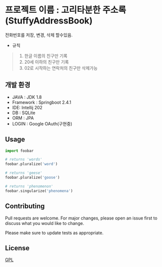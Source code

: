 # 프로젝트 이름 : 고리타분한 주소록(StuffyAddressBook)

전화번호를 저장, 변경, 삭제 할수있음. 

* 규칙
> 1. 한글 이름의 친구만 기록
> 2. 20세 이하의 친구만 기록
> 3. 02로 시작하는 연락처의 친구만 삭제가능


## 개발 환경

- JAVA : JDK 1.8
- Framework : Springboot 2.4.1
- IDE: Intellij 202
- DB : SQLite
- ORM : JPA
- LOGIN : Google OAuth(구현중)

## Usage

```python
import foobar

# returns 'words'
foobar.pluralize('word')

# returns 'geese'
foobar.pluralize('goose')

# returns 'phenomenon'
foobar.singularize('phenomena')
```

## Contributing
Pull requests are welcome. For major changes, please open an issue first to discuss what you would like to change.

Please make sure to update tests as appropriate.

## License
[GPL](https://choosealicense.com/licenses/gpl-3.0/)
